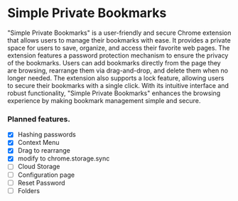 # Simple Private Bookmarks

"Simple Private Bookmarks" is a user-friendly and secure Chrome extension that allows users to manage their bookmarks with ease. It provides a private space for users to save, organize, and access their favorite web pages. The extension features a password protection mechanism to ensure the privacy of the bookmarks. Users can add bookmarks directly from the page they are browsing, rearrange them via drag-and-drop, and delete them when no longer needed. The extension also supports a lock feature, allowing users to secure their bookmarks with a single click. With its intuitive interface and robust functionality, "Simple Private Bookmarks" enhances the browsing experience by making bookmark management simple and secure.


### **Planned features.**

* [X]  Hashing passwords
* [X]  Context Menu
* [X]  Drag to rearrange
* [X]  modify to chrome.storage.sync
* [ ]  Cloud Storage
* [ ]  Configuration page
* [ ]  Reset Password
* [ ]  Folders
